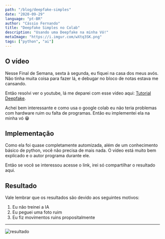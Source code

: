 ```yaml
---
path: "/blog/deepfake-simples"
date: "2020-09-29"
language: "pt-BR"
author: "Cássio Fernando"
title: "Deepfake Simples no Colab"
description: "Usando uma Deepfake na minha Vó!"
metaImage: "https://i.imgur.com/wXtq3SK.png"
tags: ["python", "ai"]
---
```

## O vídeo
Nesse Final de Semana, sexta à segunda, eu fiquei na casa dos meus avós. Não tinha muita coisa para fazer lá, e debugar no bloco de notas estava me cansando.

Então resolvi ver o youtube, lá me deparei com esse vídeo aqui: <a  href="https://www.youtube.com/watch?v=9gXG6cGCxIc">Tutorial Deepfake</a>.

Achei bem interessante e como usa o google colab eu não teria problemas com hardware ruim ou falta de programas. Então eu implementei ela na minha vó 😁

## Implementação

Como ela foi quase completamente automizada, além de um conhecimento básico de python, você não precisa de mais nada. O vídeo está muito bem explicado e o autor programa durante ele.

Então se você se interessou acesse o link, irei só compartilhar o resultado aqui.

## Resultado

Vale lembrar que os resultados são devido aos seguintes motivos:

 1. Eu não treinei a IA
 2. Eu peguei uma foto ruim
 3. Eu fiz movimentos ruins propositalmente

---

![resultado](https://i.imgur.com/CoTC0C1.gif)
